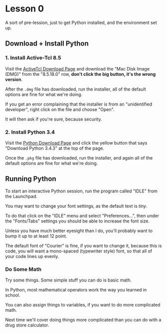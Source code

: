 # Lesson 0 #

A sort of pre-lession, just to get Python installed, and the
environment set up.

## Download + Install Python ##

### 1. Install Active-Tcl 8.5 ###

Visit the
[ActiveTcl Download Page](http://www.activestate.com/activetcl/downloads)
and download the "Mac Disk Image (DMG)" from the "8.5.18.0" row,
**don't click the big button, it's the wrong version**.

After the `.dmg` file has downloaded, run the installer, all of the
default options are fine for what we're doing.

If you get an error complaining that the installer is from an
"unidentified developer", right click on the file and choose "Open".

It will then ask if you're sure, because security.

### 2. Install Python 3.4 ###

Visit the [Python Download Page](https://www.python.org/downloads/)
and click the yellow button that says "Download Python 3.4.3" at the top of the page.

Once the `.pkg` file has downloaded, run the installer, and again all
of the default options are fine for what we're doing.

## Running Python ##

To start an interactive Python session, run the program called "IDLE"
from the Launchpad.

You may want to change your font settings, as the default text is
*tiny*.

To do that click on the "IDLE" menu and select "Preferences...", then
under the "Fonts/Tabs" settings you should be able to increase the
font size.  

Unless you have much better eyesight than I do, you'll
probably want to bump it up to at least 12 point.

The default font of "Courier" is fine, if you want to change it,
because this is code, you will want a mono-spaced (typewriter style)
font, so that all of your code lines up evenly.

### Do Some Math ###
Try some things.  Some simple stuff you can do is basic math.

In Python, most mathematical operators work the way you learned in school.

You can also assign things to variables, if you want to do more
complicated math.

Next time we'll cover doing things more complicated than you can do
with a drug store calculator.
